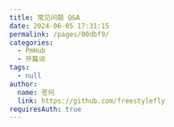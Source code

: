 ```yaml
---
title: 常见问题 Q&A
date: 2024-06-05 17:31:15
permalink: /pages/00dbf9/
categories: 
  - PmHub
  - 开篇词
tags: 
  - null
author: 
  name: 苍何
  link: https://github.com/freestylefly
requiresAuth: true
---
```

